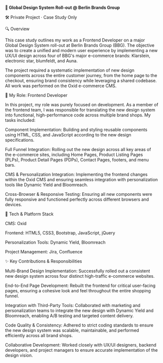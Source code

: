 **🎨 Global Design System Roll-out @ Berlin Brands Group**

🛠️ Private Project · Case Study Only


🔍 Overview

This case study outlines my work as a Frontend Developer on a major Global Design System roll-out at Berlin Brands Group (BBG). The objective was to create a unified and modern user experience by implementing a new UX/UI design across four of BBG's major e-commerce brands: Klarstein, electronic star, blumfeldt, and Auna.

The project required a systematic implementation of new design components across the entire customer journey, from the home page to the checkout, ensuring brand consistency while leveraging a shared codebase. All work was performed on the Oxid e-commerce CMS.


👤 My Role: Frontend Developer

In this project, my role was purely focused on development. As a member of the frontend team, I was responsible for translating the new design system into functional, high-performance code across multiple brand shops. My tasks included:

Component Implementation: Building and styling reusable components using HTML, CSS, and JavaScript according to the new design specifications.

Full Funnel Integration: Rolling out the new design across all key areas of the e-commerce sites, including Home Pages, Product Listing Pages (PLPs), Product Detail Pages (PDPs), Contact Pages, footers, and menu bars.

CMS & Personalization Integration: Implementing the frontend changes within the Oxid CMS and ensuring seamless integration with personalization tools like Dynamic Yield and Bloomreach.

Cross-Browser & Responsive Testing: Ensuring all new components were fully responsive and functioned perfectly across different browsers and devices.

🧰 Tech & Platform Stack

CMS: Oxid

Frontend: HTML5, CSS3, Bootstrap, JavaScript, jQuery

Personalization Tools: Dynamic Yield, Bloomreach

Project Management: Jira, Confluence


✨ Key Contributions & Responsibilities

Multi-Brand Design Implementation: Successfully rolled out a consistent new design system across four distinct high-traffic e-commerce websites.

End-to-End Page Development: Rebuilt the frontend for critical user-facing pages, ensuring a cohesive look and feel throughout the entire shopping funnel.

Integration with Third-Party Tools: Collaborated with marketing and personalization teams to integrate the new design with Dynamic Yield and Bloomreach, enabling A/B testing and targeted content delivery.

Code Quality & Consistency: Adhered to strict coding standards to ensure the new design system was scalable, maintainable, and performed efficiently across all brand shops.

Collaborative Development: Worked closely with UX/UI designers, backend developers, and project managers to ensure accurate implementation of the design vision.
